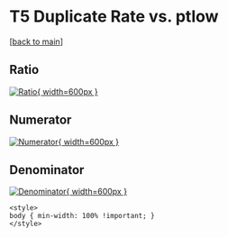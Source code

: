 # T5 Duplicate Rate vs. ptlow

[[back to main](./)]



## Ratio

[![Ratio](../mtv/var/T5_duplrate_ptlow.png){ width=600px }](../mtv/var/T5_duplrate_ptlow.pdf)

## Numerator

[![Numerator](../mtv/num/T5_duplrate_ptlow_num0.png){ width=600px }](../mtv/num/T5_duplrate_ptlow_num0.pdf)

## Denominator

[![Denominator](../mtv/den/T5_duplrate_ptlow_den.png){ width=600px }](../mtv/den/T5_duplrate_ptlow_den.pdf)


``` {=html}
<style>
body { min-width: 100% !important; }
</style>
```
